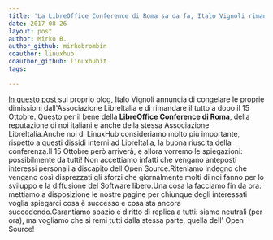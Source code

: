```yaml
---
title: 'La LibreOffice Conference di Roma sa da fa, Italo Vignoli rimane, per ora'
date: 2017-08-26
layout: post
author: Mirko B.
author_github: mirkobrombin
coauthor: linuxhub
coauthor_github: linuxhubit
tags:

---
```

<a href="http://www.italovignoli.com/dimissioni-libreoffice-conference/" target="_blank" rel="noopener noreferrer">In questo post </a> sul proprio blog, Italo Vignoli annuncia di congelare le proprie dimissioni dall'Associazione LibreItalia e di rimandare il tutto a dopo il 15 Ottobre. Questo per il bene della <strong>LibreOffice Conference di Roma</strong>, della reputazione di noi italiani e anche della stessa Associazione LibreItalia.Anche noi di LinuxHub consideriamo molto più importante, rispetto a questi dissidi interni ad LibreItalia, la buona riuscita della conferenza.Il 15 Ottobre però arriverà, e allora vorremo le spiegazioni: possibilmente da tutti! Non accettiamo infatti che vengano anteposti interessi personali a discapito dell'Open Source.Riteniamo indegno che vengano così disprezzati gli sforzi che giornalmente molti di noi fanno per lo sviluppo e la diffusione del Software libero.Una cosa la facciamo fin da ora: mettiamo a disposizione le nostre pagine per chiunque degli interessati voglia spiegarci cosa è successo e cosa sta ancora succedendo.Garantiamo spazio e diritto di replica a tutti: siamo neutrali (per ora), ma vogliamo che si remi tutti dalla stessa parte, quella dell' Open Source!&nbsp;